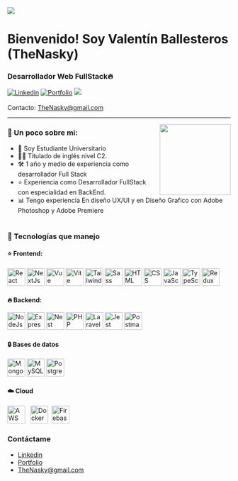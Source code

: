 ![](https://github.com/TheNasky/About-Me/blob/main/Banner.png)

# Bienvenido! Soy Valentín Ballesteros (TheNasky)

### Desarrollador Web FullStack🔥

[![Linkedin](https://img.shields.io/badge/-Valentín%20Ballesteros-blue?style=flat-square&logo=Linkedin&logoColor=white&link=https://www.linkedin.com/in/valent%C3%ADn-ballesteros/)](https://www.linkedin.com/in/valent%C3%ADn-ballesteros/) [![Portfolio](https://img.shields.io/badge/My%20-%20Portfolio%20-%20purple
)](https://valentinballesteros2023.vercel.app/) ![](https://komarev.com/ghpvc/?username=TheNasky&label=Visitas+al+Perfil)
<br></br>
Contacto: [TheNasky@gmail.com](mailto:thenasky@gmail.com)

<hr>
<img align='right' src="https://media.giphy.com/media/M9gbBd9nbDrOTu1Mqx/giphy.gif" width="160">

### 📕 Un poco sobre mi:

-  📙 Soy Estudiante Universitario
-  👨‍💻 Titulado de inglés nivel C2.
-  🛠️ 1 año y medio de experiencia como desarrollador Full Stack
-  ⭐️ Experiencia como Desarrollador FullStack con especialidad en BackEnd.
-  📊 Tengo experiencia En diseño UX/UI y en Diseño Grafico con Adobe Photoshop y Adobe Premiere
<br></br>
### 🔧 Tecnologías que manejo

#### ⭐️ Frontend:
<p>
<img src="https://github.com/TheNasky/About-Me/blob/main/React.svg" alt="React" width="40" height=40"/>
<img src="https://github.com/TheNasky/About-Me/blob/main/NextJs.svg" alt="NextJs" width="40" height=40"/>
<img src="https://github.com/TheNasky/About-Me/blob/main/Vue.svg" alt="Vue" width="40" height=40"/>
<img src="https://github.com/TheNasky/About-Me/blob/main/Vite.svg" alt="Vite" width="40" height=40"/>
<img src="https://github.com/TheNasky/About-Me/blob/main/Tailwind.svg" alt="Tailwind CSS" width="40" height=40"/>
<img src="https://github.com/TheNasky/About-Me/blob/main/sass.svg" alt="Sass" width="40" height=40"/>
<img src="https://github.com/TheNasky/About-Me/blob/main/html.svg" alt="HTML" width="40" height=40"/>
<img src="https://github.com/TheNasky/About-Me/blob/main/css.svg" alt="CSS" width="40" height=40"/>
<img src="https://github.com/TheNasky/About-Me/blob/main/JavaScript.svg" alt="JavaScript" width="40" height=40"/>
<img src="https://github.com/TheNasky/About-Me/blob/main/TypeScript.svg" alt="TypeScript" width="40" height=40"/>
<img src="https://github.com/TheNasky/About-Me/blob/main/Redux.svg" alt="Redux" width="40" height=40"/>

</p>

#### 🔥 Backend:
<p>
<img src="https://github.com/TheNasky/About-Me/blob/main/Node.svg" alt="NodeJs" width="40" height=40"/>
<img src="https://github.com/TheNasky/About-Me/blob/main/Express.svg" alt="Express" width="40" height=40"/>
<img src="https://github.com/TheNasky/About-Me/blob/main/Nest.svg" alt="Nest" width="40" height="40"/>
<img src="https://github.com/TheNasky/About-Me/blob/main/php.svg" alt="PHP" width="40" height=40"/>
<img src="https://github.com/TheNasky/About-Me/blob/main/Laravel.svg" alt="Laravel" width="40" height=40"/>
<img src="https://github.com/TheNasky/About-Me/blob/main/Jest.svg" alt="Jest" width="40" height=40"/>
<img src="https://github.com/TheNasky/About-Me/blob/main/Postman.svg" alt="Postman" width="40" height=40"/>

</p>

#### 🔒 Bases de datos
<p>
<img src="https://github.com/TheNasky/About-Me/blob/main/Mongo.svg" alt="MongoDB" width="40" height=40"/>
<img src="https://github.com/TheNasky/About-Me/blob/main/MySQL.svg" alt="MySQL" width="40" height=40"/>
<img src="https://github.com/TheNasky/About-Me/blob/main/Postgre.svg" alt="PostgreSQL" width="40" height=40"/>

</p>

#### ☁️ Cloud
<p>
<img src="https://github.com/TheNasky/About-Me/blob/main/aws.svg" alt="AWS" width="40" height=40"/>&nbsp;&nbsp;
<img src="https://github.com/TheNasky/About-Me/blob/main/Docker.svg" alt="Docker" width="40" height=40"/>&nbsp
<img src="https://github.com/TheNasky/About-Me/blob/main/Firebase.svg" alt="Firebase" width="40" height=40"/>

</p>

### Contáctame

-  [Linkedin](https://www.linkedin.com/in/valent%C3%ADn-ballesteros/)
-  [Portfolio](https://valentinballesteros2023.vercel.app/)
-  [TheNasky@gmail.com](mailto:thenasky@gmail.com)
#

